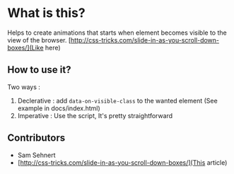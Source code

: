 # What is this?

Helps to create animations that starts when element becomes visible to the view 
of the browser. [http://css-tricks.com/slide-in-as-you-scroll-down-boxes/](Like here)

## How to use it?

Two ways :

1. Declerative : add `data-on-visible-class` to the wanted element (See example in docs/index.html)
2. Imperative : Use the script, It's pretty straightforward

## Contributors 

* Sam Sehnert
* [http://css-tricks.com/slide-in-as-you-scroll-down-boxes/](This article)
